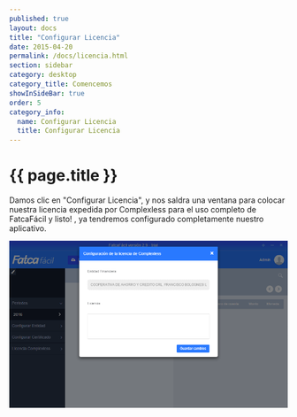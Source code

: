 ```yaml
--- 
published: true 
layout: docs 
title: "Configurar Licencia" 
date: 2015-04-20 
permalink: /docs/licencia.html 
section: sidebar
category: desktop 
category_title: Comencemos
showInSideBar: true
order: 5
category_info:
  name: Configurar Licencia
  title: Configurar Licencia
---
```


<h1 class="down">{{ page.title }}</h1>

Damos clic en "Configurar Licencia", y nos saldra una ventana para colocar nuestra licencia expedida por Complexless para el uso completo de FatcaFácil y listo! , ya tendremos configurado completamente nuestro aplicativo.

<div class="cleaning img-top code">
  <img src="/assets/images/11.png">
</div>
